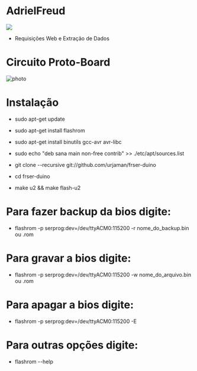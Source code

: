 # AdrielFreud
![](https://img.shields.io/badge/Programming-a-EPROM-(bios)-blue)

 - Requisições Web e Extração de Dados

# Circuito Proto-Board
![photo](https://eletronicabr.com/uploads/monthly_2015_12/Serduino_fritzing.jpg.9a8f060d155836c757a81618afee4ae1.jpg)


# Instalação
 - sudo apt-get update
 - sudo apt-get install flashrom
 - sudo apt-get install binutils gcc-avr avr-libc
 - sudo echo "deb sana main non-free contrib" >> ./etc/apt/sources.list
 
 - git clone --recursive git://github.com/urjaman/frser-duino
 - cd frser-duino
 - make u2 && make flash-u2

# Para fazer backup da bios digite:
  - flashrom -p serprog:dev=/dev/ttyACM0:115200 -r nome_do_backup.bin ou .rom

# Para gravar a bios digite:
  - flashrom -p serprog:dev=/dev/ttyACM0:115200 -w nome_do_arquivo.bin ou .rom

# Para apagar a bios digite:
  - flashrom -p serprog:dev=/dev/ttyACM0:115200 -E
# Para outras opções digite:
  - flashrom --help
